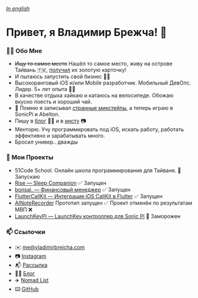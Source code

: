 *[In english](README.md)*

# Привет, я Владимир Брежча! 👋

### 🙋‍♂️ Обо Мне

- ~~Ищу то самое место~~ Нашёл то самое место, живу на острове Тайвань 🇹🇼, [получил](https://blog.vladimirbrejcha.com/taiwan-gold-card) их золотую карточку!
- И пытаюсь запустить свой бизнес 🤸‍♂️
- Высокоранговый iOS и/или Mobile разработчик. Мобильный ДевОпс. Лидер. 5+ лет опыта 💪🏻
- В качестве отдыха хайкаю и катаюсь на велосипеде. Обожаю вкусно поесть и хороший чай.
- 🎹 Помню я записывал [странные микстейпы](https://soundcloud.com/antisuicidalclub/mixtape-vol1), а теперь играю в SonicPi и Abelton. 
- Пишу в [блог](https://blog.vladimirbrejcha.com) ✍🏻 и в [инсту](https://www.instagram.com/vladimirbrejcha0) 📷
- Менторю. Учу программировать под iOS, искать работу, работать эффективно и зарабатывать много.
- Бросил универ.. дважды

### 🚀 Мои Проекты

- 51Code School. Онлайн школа программирования для Тайваня. 🚀 Запускаю
- [Rise — Sleep Companion](https://rise.vladimirbrejcha.com) ✅ Запущен
- [bonsai. — Финансовый менеджер](https://github.com/appbonsai) ✅ Запущен
- [FlutterCallKit — Интеграция iOS CallKit в Flutter](https://github.com/voximplant/flutter_callkit) ✅ Запущен
- [AINoteRecorder](https://apps.apple.com/us/app/ai-note-recorder/id6449199489) Прототип запущен ✅ Проект отменён по результатам МВП ❌
- [LaunchKeyPi — LaunchKey контроллер для Sonic Pi](https://github.com/VladimirBrejcha/LaunchkeyPi) 🛑 Заморожен

### 📫 Ссылочки


- ✉️ me@vladimirbrejcha.com
- 📷 [Instagram](https://www.instagram.com/vladimirbrejcha0)
- 📬 [Рассылка](https://subscribe.vladimirbrejcha.com)
- ✍🏻 [Блог](https://blog.vladimirbrejcha.com)
- ✈️ [Nomad List](https://nomadlist.com/@vladimirbrejcha)
- ⌨️ [GitHub](https://github.com/vladimirbrejcha)
